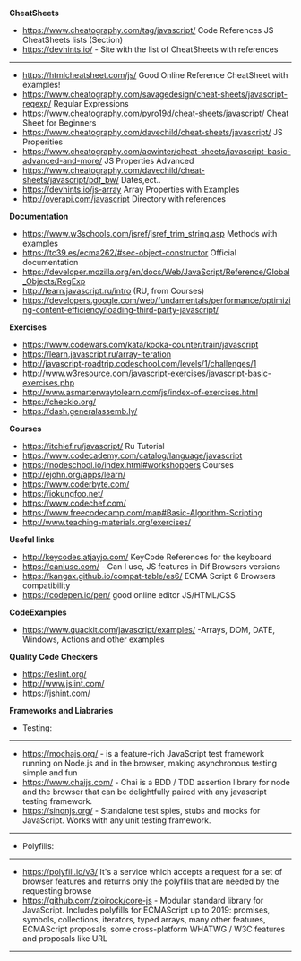 **CheatSheets**
* https://www.cheatography.com/tag/javascript/ Code References JS CheatSheets lists (Section)
* https://devhints.io/ - Site with the list of CheatSheets with references
______
* https://htmlcheatsheet.com/js/ Good Online Reference CheatSheet with examples!
* https://www.cheatography.com/savagedesign/cheat-sheets/javascript-regexp/ Regular Expressions
* https://www.cheatography.com/pyro19d/cheat-sheets/javascript/ Cheat Sheet for Beginners
* https://www.cheatography.com/davechild/cheat-sheets/javascript/ JS Properities
* https://www.cheatography.com/acwinter/cheat-sheets/javascript-basic-advanced-and-more/ JS Properties Advanced
* https://www.cheatography.com/davechild/cheat-sheets/javascript/pdf_bw/ Dates,ect..
* https://devhints.io/js-array Array Properties with Examples
* http://overapi.com/javascript Directory with references

**Documentation**
* https://www.w3schools.com/jsref/jsref_trim_string.asp Methods with examples
* https://tc39.es/ecma262/#sec-object-constructor Official documentation
* https://developer.mozilla.org/en/docs/Web/JavaScript/Reference/Global_Objects/RegExp 
* http://learn.javascript.ru/intro (RU, from Courses)
* https://developers.google.com/web/fundamentals/performance/optimizing-content-efficiency/loading-third-party-javascript/ 

**Exercises**
* https://www.codewars.com/kata/kooka-counter/train/javascript 
* https://learn.javascript.ru/array-iteration 
* http://javascript-roadtrip.codeschool.com/levels/1/challenges/1 
* http://www.w3resource.com/javascript-exercises/javascript-basic-exercises.php
* http://www.asmarterwaytolearn.com/js/index-of-exercises.html
* https://checkio.org/
* https://dash.generalassemb.ly/



**Courses**
* https://itchief.ru/javascript/ Ru Tutorial
* https://www.codecademy.com/catalog/language/javascript
* https://nodeschool.io/index.html#workshoppers   Courses
* http://ejohn.org/apps/learn/
* https://www.coderbyte.com/
* https://iokungfoo.net/
* https://www.codechef.com/
* https://www.freecodecamp.com/map#Basic-Algorithm-Scripting 
* http://www.teaching-materials.org/exercises/ 

**Useful links**

* http://keycodes.atjayjo.com/  KeyCode References for the keyboard
* https://caniuse.com/ - Can I use, JS features in Dif Browsers versions
* https://kangax.github.io/compat-table/es6/ ECMA Script 6 Browsers compatibility
* https://codepen.io/pen/ good online editor JS/HTML/CSS

**CodeExamples**
* https://www.quackit.com/javascript/examples/ -Arrays, DOM, DATE, Windows, Actions and other examples

**Quality Code Checkers**
* https://eslint.org/
* http://www.jslint.com/
* https://jshint.com/

**Frameworks and Liabraries**
+ Testing:
________________
* https://mochajs.org/  - is a feature-rich JavaScript test framework running on Node.js and in the browser, making asynchronous testing simple and fun
* https://www.chaijs.com/ - Chai is a BDD / TDD assertion library for node and the browser that can be delightfully paired with any javascript testing framework.
* https://sinonjs.org/ - Standalone test spies, stubs and mocks for JavaScript.
Works with any unit testing framework. 
________________

+ Polyfills:
________________
* https://polyfill.io/v3/ It's a service which accepts a request for a set of browser features and returns only the polyfills that are needed by the requesting browse
* https://github.com/zloirock/core-js  - Modular standard library for JavaScript. Includes polyfills for ECMAScript up to 2019: promises, symbols, collections, iterators, typed arrays, many other features, ECMAScript proposals, some cross-platform WHATWG / W3C features and proposals like URL
________________
